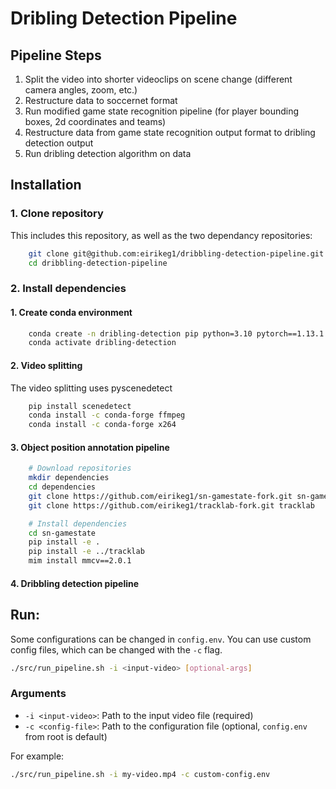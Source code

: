 # Dribling Detection Pipeline

## Pipeline Steps

1. Split the video into shorter videoclips on scene change (different camera angles, zoom, etc.)
2. Restructure data to soccernet format
3. Run modified game state recognition pipeline (for player bounding boxes, 2d coordinates and teams)
4. Restructure data from game state recognition output format to dribling detection output
5. Run dribling detection algorithm on data

## Installation

### 1. Clone repository
This includes this repository, as well as the two dependancy repositories:
```bash
    git clone git@github.com:eirikeg1/dribbling-detection-pipeline.git
    cd dribbling-detection-pipeline
```

### 2. Install dependencies

#### 1. Create conda environment
```bash
    conda create -n dribling-detection pip python=3.10 pytorch==1.13.1 torchvision==0.14.1 pytorch-cuda=11.7 -c pytorch -c nvidia -y
    conda activate dribling-detection
```

#### 2. Video splitting
The video splitting uses pyscenedetect
```bash
    pip install scenedetect
    conda install -c conda-forge ffmpeg
    conda install -c conda-forge x264
```

#### 3. Object position annotation pipeline
```bash
    # Download repositories
    mkdir dependencies
    cd dependencies
    git clone https://github.com/eirikeg1/sn-gamestate-fork.git sn-gamestate
    git clone https://github.com/eirikeg1/tracklab-fork.git tracklab

    # Install dependencies
    cd sn-gamestate
    pip install -e .
    pip install -e ../tracklab
    mim install mmcv==2.0.1
```

#### 4. Dribbling detection pipeline

## Run:

Some configurations can be changed in `config.env`. You can use custom config files, which can be
changed with the `-c` flag.

```bash
./src/run_pipeline.sh -i <input-video> [optional-args]
```

### Arguments
- `-i <input-video>`: Path to the input video file (required)
- `-c <config-file>`: Path to the configuration file (optional, `config.env` from root is default)

For example:
```bash
./src/run_pipeline.sh -i my-video.mp4 -c custom-config.env
```

